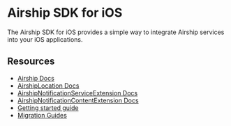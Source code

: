 # Airship SDK for iOS

The Airship SDK for iOS provides a simple way to integrate Airship
services into your iOS applications.

## Resources

- [Airship Docs](https://docs.airship.com/reference/libraries/ios/latest/Airship)
- [AirshipLocation Docs](https://docs.airship.com/reference/libraries/ios/latest/AirshipLocation)
- [AirshipNotificationServiceExtension Docs](https://docs.airship.com/reference/libraries/ios/latest/AirshipNotificationServiceExtension)
- [AirshipNotificationContentExtension Docs](https://docs.airship.com/reference/libraries/ios/latest/AirshipNotificationContentExtension)
- [Getting started guide](https://docs.airship.com/platform/ios)
- [Migration Guides](Migration)
